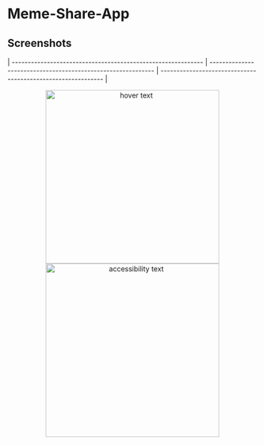 # Meme-Share-App


##  Screenshots


| ------------------------------------------------------------ | ------------------------------------------------------------ | ------------------------------------------------------------ |
<p align="center">
  <img src="https://user-images.githubusercontent.com/93905438/163131375-10b02709-4ba3-46fb-8262-5f72a12847f2.png" width="350" title="hover text">
  <img src="https://user-images.githubusercontent.com/93905438/163131463-8e8b9c57-6e4b-4250-bb46-3b5d8c3b47ef.png" width="350" alt="accessibility text">
</p>







